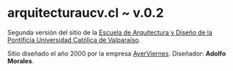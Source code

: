 # arquitecturaucv.cl ~ v.0.2

Segunda versión del sitio de la [Escuela de Arquitectura y Diseño de la Pontificia Universidad Católica de Valparaíso](http://www.ead.cl).

Sitio diseñado el año 2000 por la empresa [AyerViernes](http://ayerviernes.com). Diseñador: **Adolfo Morales**.
 
